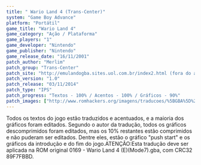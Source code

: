 ```yaml
---
title: " Wario Land 4 (Trans-Center)"
system: "Game Boy Advance"
platform: "Portátil"
game_title: "Wario Land 4"
game_category: "Ação / Plataforma"
game_players: "1"
game_developer: "Nintendo"
game_publisher: "Nintendo"
game_release_date: "16/11/2001"
patch_author: "Merlim"
patch_group: "Trans-Center"
patch_site: "http://emulandogba.sites.uol.com.br/index2.html (fora do ar)"
patch_version: "1.0"
patch_release: "03/11/2014"
patch_type: "IPS"
patch_progress: "Textos - 100% / Acentos - 100% / Gráficos - 90%"
patch_images: ["http://www.romhackers.org/imagens/traducoes/%5BGBA%5D%20Wario%20Land%204%20-%20Trans-Center%20-%201.png","http://www.romhackers.org/imagens/traducoes/%5BGBA%5D%20Wario%20Land%204%20-%20Trans-Center%20-%202.png","http://www.romhackers.org/imagens/traducoes/%5BGBA%5D%20Wario%20Land%204%20-%20Trans-Center%20-%203.png"]
---
```

Todos os textos do jogo estão traduzidos e acentuados, e a maioria dos gráficos foram editados. Segundo o autor da tradução, todos os gráficos descomprimidos foram editados, mas os 10% restantes estão comprimidos e não puderam ser editados. Dentre eles, estão o gráfico "push start" e os gráficos da introdução e do fim do jogo.ATENÇÃO:Esta tradução deve ser aplicada na ROM original 0169 - Wario Land 4 (E)(Mode7).gba, com CRC32 89F7FBBD.